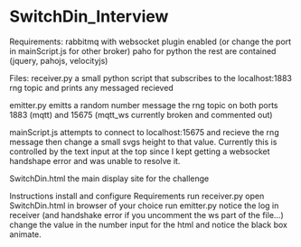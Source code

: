 # SwitchDin_Interview

Requirements:
    rabbitmq with websocket plugin enabled (or change the port in mainScript.js for other broker)
    paho for python
    the rest are contained (jquery, pahojs, velocityjs)

Files:
receiver.py
    a small python script that subscribes to the localhost:1883 rng topic and prints any messaged recieved

emitter.py
    emitts a random number message the rng topic on both ports 1883 (mqtt) and 15675 (mqtt_ws currently broken and commented out)

mainScript.js 
    attempts to connect to localhost:15675 and recieve the rng message then change a small svgs height to that value. Currently this is controlled by the text input at the top since I kept getting a websocket handshape error
    and was unable to resolve it.

SwitchDin.html
    the main display site for the challenge

Instructions
    install and configure Requirements
    run receiver.py
    open SwitchDin.html in browser of your choice
    run emitter.py
    notice the log in receiver (and handshake error if you uncomment the ws part of the file...)
    change the value in the number input for the html and notice the black box animate.